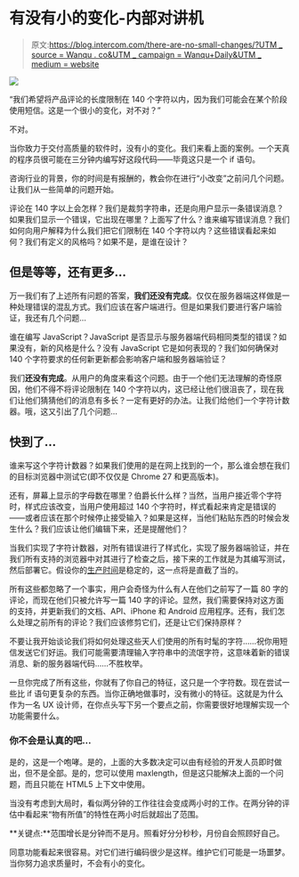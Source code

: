 # 有没有小的变化-内部对讲机

> 原文:[https://blog.intercom.com/there-are-no-small-changes/?UTM _ source = Wanqu . co&UTM _ campaign = Wanqu+Daily&UTM _ medium = website](https://blog.intercom.com/there-are-no-small-changes/?utm_source=wanqu.co&utm_campaign=Wanqu+Daily&utm_medium=website)

![](../Images/a321de80827904b68ee81fc72dc8ebe3.png)

“我们希望将产品评论的长度限制在 140 个字符以内，因为我们可能会在某个阶段使用短信。这是一个很小的变化，对不对？”

不对。

当你致力于交付高质量的软件时，没有小的变化。我们来看上面的案例。一个天真的程序员很可能在三分钟内编写好这段代码——毕竟这只是一个 if 语句。

咨询行业的背景，你的时间是有报酬的，教会你在进行“小改变”之前问几个问题。让我们从一些简单的问题开始。

评论在 140 字以上会怎样？我们是裁剪字符串，还是向用户显示一条错误消息？如果我们显示一个错误，它出现在哪里？上面写了什么？谁来编写错误消息？我们如何向用户解释为什么我们把它们限制在 140 个字符以内？这些错误看起来如何？我们有定义的风格吗？如果不是，是谁在设计？

## 但是等等，还有更多…

万一我们有了上述所有问题的答案，**我们还没有完成**。仅仅在服务器端这样做是一种处理错误的混乱方式。我们应该在客户端进行。但是如果我们要进行客户端验证，我还有几个问题…

谁在编写 JavaScript？JavaScript 是否显示与服务器端代码相同类型的错误？如果没有，新的风格是什么？没有 JavaScript 它是如何表现的？我们如何确保对 140 个字符要求的任何新更新都会影响客户端和服务器端验证？

我们**还没有完成**。从用户的角度来看这个问题。由于一个他们无法理解的奇怪原因，他们不得不将评论限制在 140 个字符以内，这已经让他们很沮丧了，现在我们让他们猜猜他们的消息有多长？一定有更好的办法。让我们给他们一个字符计数器。哦，这又引出了几个问题…

## 快到了…

谁来写这个字符计数器？如果我们使用的是在网上找到的一个，那么谁会想在我们的目标浏览器中测试它(即不仅仅是 Chrome 27 和更高版本)。

还有，屏幕上显示的字母数在哪里？伯爵长什么样？当然，当用户接近零个字符时，样式应该改变，当用户使用超过 140 个字符时，样式看起来肯定是错误的——或者应该在那个时候停止接受输入？如果是这样，当他们粘贴东西的时候会发生什么？我们应该让他们编辑下来，还是提醒他们？

当我们实现了字符计数器，对所有错误进行了样式化，实现了服务器端验证，并在我们所有支持的浏览器中对其进行了检查之后，接下来的工作就是为其编写测试，然后部署它。假设你的[生产时间](https://www.intercom.com/blog/shipping-is-your-companys-heartbeat/)是稳定的，这一点将是直截了当的。

所有这些都忽略了一个事实，用户会奇怪为什么有人在他们之前写了一篇 80 字的评论，而现在他们只被允许写一篇 140 字的评论。显然，我们需要保持对这方面的支持，并更新我们的文档、API、iPhone 和 Android 应用程序。还有，我们怎么处理之前所有的评论？我们应该修剪它们，还是让它们保持原样？

不要让我开始谈论我们将如何处理这些天人们使用的所有时髦的字符……祝你用短信发送它们好运。我们可能需要清理输入字符串中的流氓字符，这意味着新的错误消息、新的服务器端代码……不胜枚举。

一旦你完成了所有这些，你就有了你自己的特征，这只是一个字符数。现在尝试一些比 if 语句更复杂的东西。当你正确地做事时，没有微小的特征。这就是为什么作为一名 UX 设计师，在你点头写下另一个要点之前，你需要很好地理解实现一个功能需要什么。

### 你不会是认真的吧…

是的，这是一个咆哮。是的，上面的大多数决定可以由有经验的开发人员即时做出，但不是全部。是的，您可以使用 maxlength，但是这只能解决上面的一个问题，而且只能在 HTML5 上下文中使用。

当没有考虑到大局时，看似两分钟的工作往往会变成两小时的工作。在两分钟的评估中看起来“物有所值”的特性在两小时后就超出了范围。

**关键点:**范围增长是分钟而不是月。照看好分分秒秒，月份自会照顾好自己。

同意功能看起来很容易。对它们进行编码很少是这样。维护它们可能是一场噩梦。当你努力追求质量时，不会有小的变化。